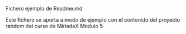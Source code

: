 Fichero ejemplo de Readme.md

Este fichero se aporta a modo de ejemplo con el contenido del proyecto random del curso de MiriadaX
Modulo 5
